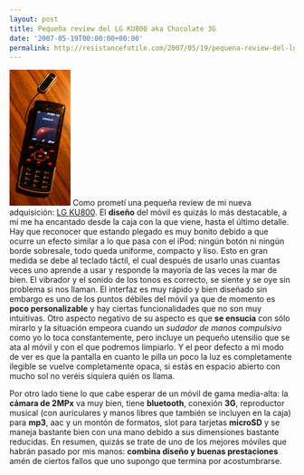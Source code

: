 ```yaml
---
layout: post
title: Pequeña review del LG KU800 aka Chocolate 3G
date: '2007-05-19T00:00:00+00:00'
permalink: http://resistancefutile.com/2007/05/19/pequena-review-del-lg-ku800-aka-chocolate-3g/
---
```

<a href="http://www.flickr.com/photos/savior1980/504593599/"><img class="derecha_borde" src='/assets/504593599_9764272568_m.jpg' alt='Chocolate 3G' /></a> Como prometí una pequeña review de mi nueva adquisición: <a href="http://xataka.com/2006/11/17-lg-ku800-chocolate-3g">LG KU800</a>. El <strong>diseño</strong> del móvil es quizás lo más destacable, a mí me ha encantado desde la caja con la que viene, hasta el último detalle. Hay que reconocer que estando plegado es muy bonito debido a que ocurre un efecto similar a lo que pasa con el iPod: ningún botón ni ningún borde sobresale, todo queda uniforme, compacto y liso. Esto en gran medida se debe al teclado táctil, el cual después de usarlo unas cuantas veces uno aprende a usar y responde la mayoría de las veces la mar de bien. El vibrador y el sonido de los tonos es correcto, se siente y se oye sin problema si nos llaman. El interfaz es muy rápido y bien diseñado sin embargo es uno de los puntos débiles del móvil ya que de momento es <strong>poco personalizable</strong> y hay ciertas funcionalidades que no son muy intuitivas. Otro aspecto negativo de su aspecto es que <strong>se ensucia</strong> con sólo mirarlo y la situación empeora cuando un <em>sudador de manos compulsivo</em> como yo lo toca constantemente, pero incluye un pequeño utensilio que se ata al móvil y con el que podremos limpiarlo. Y el peor defecto a mi modo de ver es que la pantalla en cuanto le pilla un poco la luz es completamente ilegible se vuelve completamente opaca, si estás en espacio abierto con mucho sol no veréis siquiera quién os llama.

Por otro lado tiene lo que cabe esperar de un móvil de gama media-alta: la <strong>cámara de 2MPx</strong> va muy bien, tiene <strong>bluetooth</strong>, conexión <strong>3G</strong>, reproductor musical (con auriculares y manos libres que también se incluyen en la caja) para <strong>mp3</strong>, aac y un montón de formatos, slot para tarjetas <strong>microSD</strong> y se maneja bastante bien con una mano debido a sus dimensiones bastante reducidas. En resumen, quizás se trate de uno de los mejores móviles que habrán pasado por mis manos: <strong>combina diseño y buenas prestaciones</strong> amén de ciertos fallos que uno supongo que termina por acostumbrarse.
